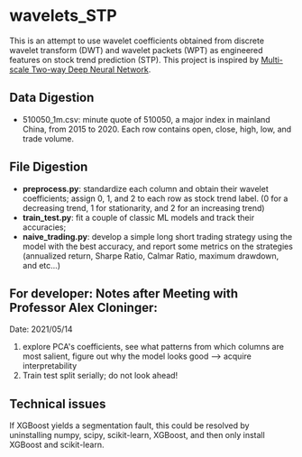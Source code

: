 # wavelets_STP

This is an attempt to use wavelet coefficients obtained from discrete wavelet transform (DWT) and wavelet packets (WPT) as engineered features on stock trend prediction (STP). This project is inspired by [Multi-scale Two-way Deep Neural Network](https://www.ijcai.org/Proceedings/2020/0628.pdf).


## Data Digestion

- 510050_1m.csv: minute quote of 510050, a major index in mainland China, from 2015 to 2020. Each row contains open, close, high, low, and trade volume.

## File Digestion

- **preprocess.py**: standardize each column and obtain their wavelet coefficients; assign 0, 1, and 2 to each row as stock trend label. (0 for a decreasing trend, 1 for stationarity, and 2 for an increasing trend)
- **train_test.py**: fit a couple of classic ML models and track their accuracies;
- **naive_trading.py**: develop a simple long short trading strategy using the model with the best accuracy, and report some metrics on the strategies (annualized return, Sharpe Ratio, Calmar Ratio, maximum drawdown, and etc...)

## For developer: Notes after Meeting with Professor Alex Cloninger:

Date: 2021/05/14

1. explore PCA's coefficients, see what patterns from which columns are most salient, figure out why the model looks good --> acquire interpretability
2. Train test split serially; do not look ahead!

## Technical issues

If XGBoost yields a segmentation fault, this could be resolved by uninstalling numpy, scipy, scikit-learn, XGBoost, and then only install XGBoost and scikit-learn.
